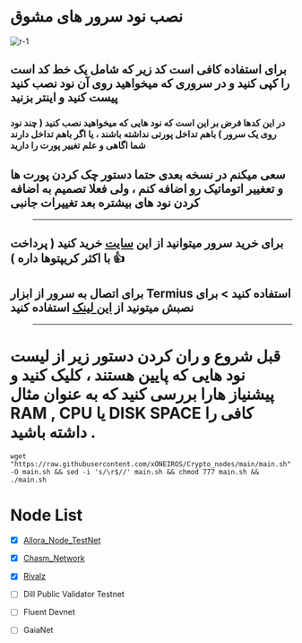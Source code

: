 # نصب نود سرور های مشوق 
![r-1](https://github.com/user-attachments/assets/3f231639-3b2d-461f-8d08-55bacc2dc96d)

## برای استفاده کافی است کد زیر که شامل یک خط کد است را کپی کنید و در سروری که میخواهید روی آن نود نصب کنید پیست کنید و اینتر بزنید

### در این کدها فرض بر این است که نود هایی که میخواهید نصب کنید ( چند نود روی یک سرور ) باهم تداخل پورتی نداشته باشند ، یا اگر باهم تداخل دارند شما اگاهی و علم تغییر پورت را دارید 
## سعی میکنم در نسخه بعدی حتما دستور چک کردن پورت ها و تعغییر اتوماتیک رو اضافه کنم ، ولی فعلا تصمیم به اضافه کردن نود های بیشتره بعد تغییرات جانبی
> ----------------------------------
## برای خرید سرور میتوانید از این [سایت](https://aeza.net/?ref=413265) خرید کنید ( پرداخت با اکثر کریپتوها داره ) :+1:
## برای اتصال به سرور از ابزار Termius استفاده کنید > برای نصبش میتونید از [این لینک](https://termius.com/download/windows) استفاده کنید 
> ---------------------------------
# قبل شروع و ران کردن دستور زیر از لیست نود هایی که پایین هستند ، کلیک کنید و پیشنیاز هارا بررسی کنید که به عنوان مثال RAM , CPU یا DISK SPACE کافی را داشته باشید . 
```
wget "https://raw.githubusercontent.com/xONEIROS/Crypto_nodes/main/main.sh" -O main.sh && sed -i 's/\r$//' main.sh && chmod 777 main.sh && ./main.sh
```

# Node List
- [x] [Allora_Node_TestNet](https://github.com/xONEIROS/Crypto_nodes/tree/main/Allora_Node_TestNet)
- [x] [Chasm_Network](https://github.com/xONEIROS/Crypto_nodes/tree/main/Chasm_Network)
- [x] [Rivalz](https://github.com/xONEIROS/Rivalz-CLI)
- [ ] Dill Public Validator Testnet
- [ ] Fluent Devnet
- [ ] GaiaNet


